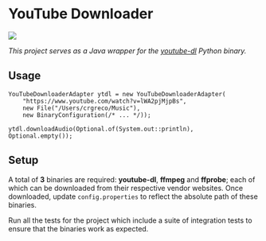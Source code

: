 # YouTube Downloader
[![](https://jitpack.io/v/kar10s/youtube-downloader.svg)](https://jitpack.io/#kar10s/youtube-downloader)

*This project serves as a Java wrapper for the [youtube-dl](https://rg3.github.io/youtube-dl/) Python binary.*

## Usage

```
YouTubeDownloaderAdapter ytdl = new YouTubeDownloaderAdapter(
    "https://www.youtube.com/watch?v=lWA2pjMjpBs",
    new File("/Users/crgreco/Music"),
    new BinaryConfiguration(/* ... */));

ytdl.downloadAudio(Optional.of(System.out::println), Optional.empty());
```

## Setup

A total of **3** binaries are required: **youtube-dl**, **ffmpeg** and **ffprobe**; each of which can be downloaded from their 
respective vendor websites. Once downloaded, update `config.properties` to reflect the absolute path of these binaries.

Run all the tests for the project which include a suite of integration tests to ensure that the binaries work as expected.
